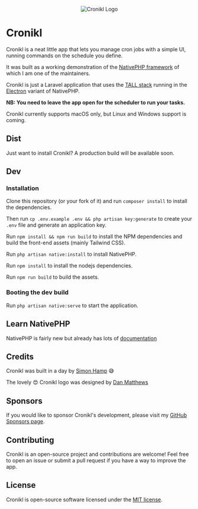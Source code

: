 <p align="center"><img src="https://github.com/simonhamp/cronikl/blob/main/resources/images/cronikl_github.jpg?raw=true" alt="Cronikl Logo"></p>

# Cronikl

Cronikl is a neat little app that lets you manage cron jobs with a simple UI, running commands on the schedule you define.

It was built as a working demonstration of the [NativePHP framework](https://nativephp.com/) of which I am one of the maintainers.

Cronikl is just a Laravel application that uses the [TALL stack](https://tallstack.dev/) running in the [Electron](https://www.electronjs.org/) variant of NativePHP.

**NB: You need to leave the app open for the scheduler to run your tasks.**

Cronikl currently supports macOS only, but Linux and Windows support is coming.

## Dist

Just want to install Cronikl? A production build will be available soon.

## Dev

### Installation

Clone this repository (or your fork of it) and run `composer install` to install the dependencies.

Then run `cp .env.example .env && php artisan key:generate` to create your `.env` file and generate an application key.


Run `npm install && npm run build` to install the NPM dependencies and build the front-end assets (mainly Tailwind CSS).

Run `php artisan native:install` to install NativePHP.

Run `npm install` to install the nodejs dependencies.

Run `npm run build` to build the assets.

### Booting the dev build

Run `php artisan native:serve` to start the application.

## Learn NativePHP

NativePHP is fairly new but already has lots of [documentation](https://nativephp.com/docs/1)

## Credits

Cronikl was built in a day by [Simon Hamp](https://simonhamp.me/) 😅

The lovely 😍 Cronikl logo was designed by [Dan Matthews](https://danmatthews.me)

## Sponsors

If you would like to sponsor Cronikl's development, please visit my [GitHub Sponsors page](https://github.com/sponsors/simonhamp).

## Contributing

Cronikl is an open-source project and contributions are welcome! Feel free to open an issue or submit a pull request if you have a way to improve the app.

## License

Cronikl is open-source software licensed under the [MIT license](https://opensource.org/licenses/MIT).
